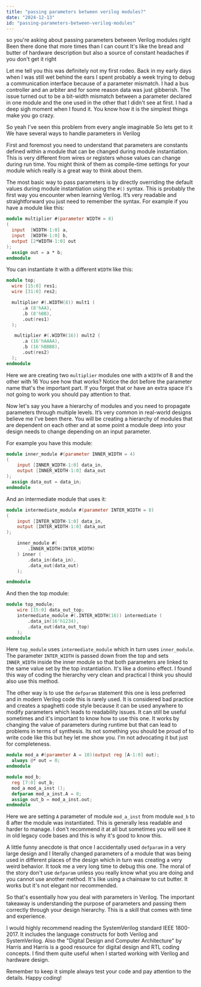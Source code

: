 ```yaml
---
title: "passing parameters between verilog modules?"
date: "2024-12-13"
id: "passing-parameters-between-verilog-modules"
---
```


 so you're asking about passing parameters between Verilog modules right Been there done that more times than I can count It's like the bread and butter of hardware description but also a source of constant headaches if you don't get it right

Let me tell you this was definitely not my first rodeo. Back in my early days when I was still wet behind the ears I spent probably a week trying to debug a communication interface because of a parameter mismatch. I had a bus controller and an arbiter and for some reason data was just gibberish. The issue turned out to be a bit-width mismatch between a parameter declared in one module and the one used in the other that I didn't see at first. I had a deep sigh moment when I found it. You know how it is the simplest things make you go crazy.

So yeah I've seen this problem from every angle imaginable So lets get to it We have several ways to handle parameters in Verilog

First and foremost you need to understand that parameters are constants defined within a module that can be changed during module instantiation. This is very different from wires or registers whose values can change during run time. You might think of them as compile-time settings for your module which really is a great way to think about them.

The most basic way to pass parameters is by directly overriding the default values during module instantiation using the `#()` syntax. This is probably the first way you encounter when learning Verilog. It’s very readable and straightforward you just need to remember the syntax. For example if you have a module like this:

```verilog
module multiplier #(parameter WIDTH = 8)
(
  input  [WIDTH-1:0] a,
  input  [WIDTH-1:0] b,
  output [2*WIDTH-1:0] out
);
  assign out = a * b;
endmodule
```

You can instantiate it with a different `WIDTH` like this:

```verilog
module top;
  wire [15:0] res1;
  wire [31:0] res2;

  multiplier #(.WIDTH(8)) mult1 (
      .a (8'hAA),
      .b (8'hBB),
      .out(res1)
  );

   multiplier #(.WIDTH(16)) mult2 (
      .a (16'hAAAA),
      .b (16'hBBBB),
      .out(res2)
  );
endmodule
```

Here we are creating two `multiplier` modules one with a `WIDTH` of 8 and the other with 16 You see how that works? Notice the dot before the parameter name that's the important part. If you forget that or have an extra space it's not going to work you should pay attention to that.

Now let's say you have a hierarchy of modules and you need to propagate parameters through multiple levels. It’s very common in real-world designs believe me I've been there. You will be creating a hierarchy of modules that are dependent on each other and at some point a module deep into your design needs to change depending on an input parameter.

For example you have this module:

```verilog
module inner_module #(parameter INNER_WIDTH = 4)
(
    input [INNER_WIDTH-1:0] data_in,
    output [INNER_WIDTH-1:0] data_out
);
  assign data_out = data_in;
endmodule
```

And an intermediate module that uses it:

```verilog
module intermediate_module #(parameter INTER_WIDTH = 8)
(
    input [INTER_WIDTH-1:0] data_in,
    output [INTER_WIDTH-1:0] data_out
);

    inner_module #(
        .INNER_WIDTH(INTER_WIDTH)
    ) inner (
        .data_in(data_in),
        .data_out(data_out)
    );

endmodule
```

And then the top module:

```verilog
module top_module;
    wire [15:0] data_out_top;
    intermediate_module #(.INTER_WIDTH(16)) intermediate (
        .data_in(16'h1234),
        .data_out(data_out_top)
    );
endmodule
```

Here `top_module` uses `intermediate_module` which in turn uses `inner_module`. The parameter `INTER_WIDTH` is passed down from the top and sets `INNER_WIDTH` inside the inner module so that both parameters are linked to the same value set by the top instantiation. It's like a domino effect. I found this way of coding the hierarchy very clean and practical I think you should also use this method.

The other way is to use the `defparam` statement this one is less preferred and in modern Verilog code this is rarely used. It is considered bad practice and creates a spaghetti code style because it can be used anywhere to modify parameters which leads to readability issues. It can still be useful sometimes and it's important to know how to use this one. It works by changing the value of parameters during runtime but that can lead to problems in terms of synthesis. Its not something you should be proud of to write code like this but hey let me show you. I'm not advocating it but just for completeness.

```verilog
module mod_a #(parameter A = 10)(output reg [A-1:0] out);
  always @* out = 0;
endmodule

module mod_b;
  reg [7:0] out_b;
  mod_a mod_a_inst ();
  defparam mod_a_inst.A = 8;
  assign out_b = mod_a_inst.out;
endmodule
```

Here we are setting `A` parameter of module `mod_a_inst` from module `mod_b` to 8 after the module was instantiated. This is generally less readable and harder to manage. I don't recommend it at all but sometimes you will see it in old legacy code bases and this is why it's good to know this.

A little funny anecdote is that once I accidentally used `defparam` in a very large design and I literally changed parameters of a module that was being used in different places of the design which in turn was creating a very weird behavior. It took me a very long time to debug this one. The moral of the story don't use `defparam` unless you really know what you are doing and you cannot use another method. It's like using a chainsaw to cut butter. It works but it's not elegant nor recommended.

So that's essentially how you deal with parameters in Verilog. The important takeaway is understanding the purpose of parameters and passing them correctly through your design hierarchy. This is a skill that comes with time and experience.

I would highly recommend reading the SystemVerilog standard IEEE 1800-2017. It includes the language constructs for both Verilog and SystemVerilog. Also the "Digital Design and Computer Architecture" by Harris and Harris is a good resource for digital design and RTL coding concepts. I find them quite useful when I started working with Verilog and hardware design.

Remember to keep it simple always test your code and pay attention to the details. Happy coding!
